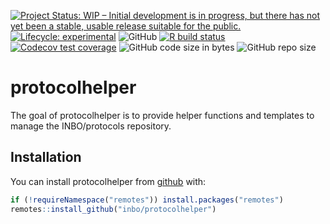 
<!-- README.md is generated from README.Rmd. Please edit that file -->

[![Project Status: WIP – Initial development is in progress, but there
has not yet been a stable, usable release suitable for the
public.](https://www.repostatus.org/badges/latest/wip.svg)](https://www.repostatus.org/#wip)
[![Lifecycle:
experimental](https://img.shields.io/badge/lifecycle-experimental-orange.svg)](https://www.tidyverse.org/lifecycle/#experimental)
![GitHub](https://img.shields.io/github/license/inbo/protocolhelper)
[![R build
status](https://github.com/inbo/protocolhelper/workflows/R-CMD-check/badge.svg)](https://github.com/inbo/protocolhelper/actions)
[![Codecov test
coverage](https://codecov.io/gh/inbo/protocolhelper/branch/master/graph/badge.svg)](https://codecov.io/gh/inbo/protocolhelper?branch=master)
![GitHub code size in
bytes](https://img.shields.io/github/languages/code-size/inbo/protocolhelper.svg)
![GitHub repo
size](https://img.shields.io/github/repo-size/inbo/protocolhelper.svg)

# protocolhelper

The goal of protocolhelper is to provide helper functions and templates
to manage the INBO/protocols repository.

## Installation

You can install protocolhelper from
[github](https://github.com/inbo/protocolhelper) with:

``` r
if (!requireNamespace("remotes")) install.packages("remotes")
remotes::install_github("inbo/protocolhelper")
```
